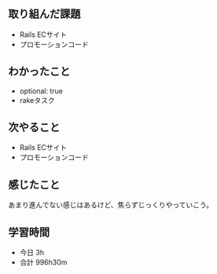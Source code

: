 ## 取り組んだ課題
- Rails ECサイト
- プロモーションコード

## わかったこと
- optional: true
- rakeタスク

## 次やること
- Rails ECサイト
- プロモーションコード

## 感じたこと
あまり進んでない感じはあるけど、焦らずじっくりやっていこう。

## 学習時間
- 今日 3h
- 合計 996h30m
